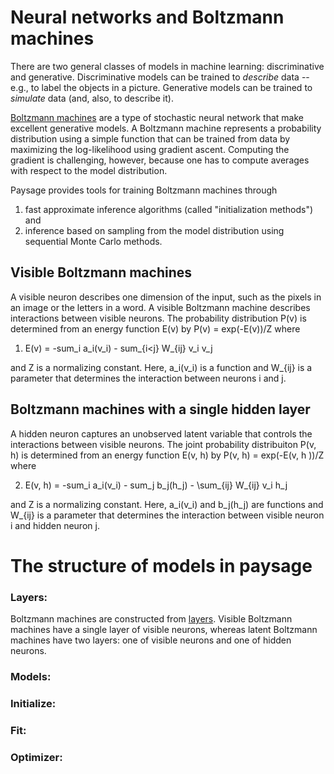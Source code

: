 # Neural networks and Boltzmann machines

There are two general classes of models in machine learning: discriminative
and generative. Discriminative models can be trained to *describe* data --
e.g., to label the objects in a picture. Generative models can be trained
to *simulate* data (and, also, to describe it).

[Boltzmann machines](https://en.wikipedia.org/wiki/Boltzmann_machine) are
a type of stochastic neural network that make excellent generative models.
A Boltzmann machine represents a probability distribution using a simple
function that can be trained from data by maximizing the log-likelihood
using gradient ascent. Computing the gradient is challenging, however,
because one has to compute averages with respect to the model distribution.

Paysage provides tools for training Boltzmann machines through
1) fast approximate inference algorithms (called "initialization methods")
and
2) inference based on sampling from the model distribution using sequential
Monte Carlo methods.

## Visible Boltzmann machines

A visible neuron describes one dimension of the input, such as the pixels
in an image or the letters in a word. A visible Boltzmann machine describes
interactions between visible neurons. The probability distribution P(v) is
determined from an energy function E(v) by P(v) = exp(-E(v))/Z where

1) E(v) = -sum_i a_i(v_i) - sum_{i<j} W_{ij} v_i v_j

and Z is a normalizing constant. Here, a_i(v_i) is a function and W_{ij} is
a parameter that determines the interaction between neurons i and j.

## Boltzmann machines with a single hidden layer

A hidden neuron captures an unobserved latent variable that controls the
interactions between visible neurons. The joint probability distribuiton
P(v, h) is determined from an energy function E(v, h) by
P(v, h) = exp(-E(v, h ))/Z where

2) E(v, h) = -sum_i a_i(v_i) - sum_j b_j(h_j) - \sum_{ij} W_{ij} v_i h_j

and Z is a normalizing constant. Here, a_i(v_i) and b_j(h_j) are functions and
W_{ij} is a parameter that determines the interaction between visible neuron i
and hidden neuron j.

# The structure of models in paysage

### Layers:

Boltzmann machines are constructed from
[layers](https://github.com/drckf/paysage/blob/master/paysage/layers.py).
Visible Boltzmann machines have a single layer of visible neurons, whereas
latent Boltzmann machines have two layers: one of visible neurons and one of
hidden neurons.

### Models:

### Initialize:

### Fit:

### Optimizer:
